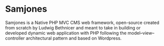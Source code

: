# Samjones
Samjones is a Native PHP MVC CMS web framework, open-source created from scratch by Ludwig Bethnicer and meant to take in building or developed dynamic web application with PHP following the model–view–controller architectural pattern and based on Wordpress.
